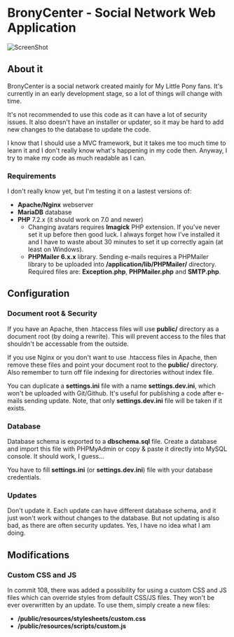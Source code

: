 # BronyCenter - Social Network Web Application

![ScreenShot](https://raw.github.com/Assertrex/BronyCenter/master/screenshots/social-index.jpg)

## About it
BronyCenter is a social network created mainly for My Little Pony fans. It's
currently in an early development stage, so a lot of things will change with time.

It's not recommended to use this code as it can have a lot of security issues. It
also doesn't have an installer or updater, so it may be hard to add new
changes to the database to update the code.

I know that I should use a MVC framework, but it takes me too much time to
learn it and I don't really know what's happening in my code then. Anyway, I try
to make my code as much readable as I can.

### Requirements
I don't really know yet, but I'm testing it on a lastest versions of:

* **Apache/Nginx** webserver
* **MariaDB** database
* **PHP** 7.2.x (it should work on 7.0 and newer)
  * Changing avatars requires **Imagick** PHP extension. If you've never set it up
    before then good luck. I always forget how I've installed it and I have to waste
    about 30 minutes to set it up correctly again (at least on Windows).
  * **PHPMailer 6.x.x** library. Sending e-mails requires a PHPMailer library to be
    uploaded into **/application/lib/PHPMailer/** directory. Required files are:
    **Exception.php**, **PHPMailer.php** and **SMTP.php**.

## Configuration

### Document root & Security
If you have an Apache, then .htaccess files will use **public/** directory as
a document root (by doing a rewrite). This will prevent access to the files
that shouldn't be accessable from the outside.

If you use Nginx or you don't want to use .htaccess files in Apache, then remove
these files and point your document root to the **public/** directory. Also
remember to turn off file indexing for directories without index file.

You can duplicate a **settings.ini** file with a name **settings.dev.ini**, which
won't be uploaded with Git/Github. It's useful for publishing a code after e-mails
sending update. Note, that only **settings.dev.ini** file will be taken if it
exists.

### Database
Database schema is exported to a **dbschema.sql** file. Create a database and
import this file with PHPMyAdmin or copy & paste it directly into MySQL console.
It should work, I guess...

You have to fill **settings.ini** (or **settings.dev.ini**) file with your database
credentials.

### Updates
Don't update it. Each update can have different database schema, and it just
won't work without changes to the database. But not updating is also bad, as there
are often security updates. Yes, I have no idea what I am doing.

## Modifications
### Custom CSS and JS
In commit 108, there was added a possibility for using a custom CSS and JS files
which can override styles from default CSS/JS files. They won't be ever
overwritten by an update. To use them, simply create a new files:
* **/public/resources/stylesheets/custom.css**
* **/public/resources/scripts/custom.js**
